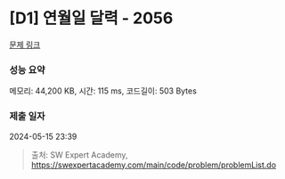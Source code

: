 # [D1] 연월일 달력 - 2056 

[문제 링크](https://swexpertacademy.com/main/code/problem/problemDetail.do?contestProbId=AV5QLkdKAz4DFAUq) 

### 성능 요약

메모리: 44,200 KB, 시간: 115 ms, 코드길이: 503 Bytes

### 제출 일자

2024-05-15 23:39



> 출처: SW Expert Academy, https://swexpertacademy.com/main/code/problem/problemList.do